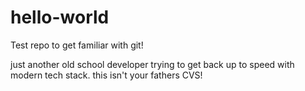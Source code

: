 # hello-world
Test repo to get familiar with git!

just another old school developer trying to get back up to speed with modern tech stack.  this isn't your fathers CVS!
